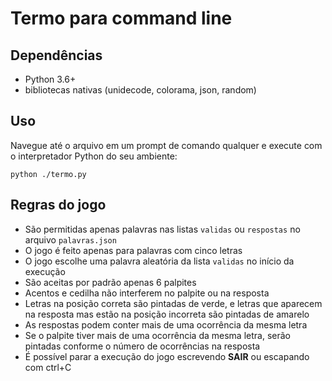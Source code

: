 # Termo para command line

## Dependências
- Python 3.6+
- bibliotecas nativas (unidecode, colorama, json, random)

## Uso
Navegue até o arquivo em um prompt de comando qualquer e execute com o interpretador Python do seu ambiente:
```
python ./termo.py
```

## Regras do jogo
- São permitidas apenas palavras nas listas `validas` ou `respostas` no arquivo `palavras.json`
- O jogo é feito apenas para palavras com cinco letras
- O jogo escolhe uma palavra aleatória da lista `validas` no início da execução
- São aceitas por padrão apenas 6 palpites
- Acentos e cedilha não interferem no palpite ou na resposta
- Letras na posição correta são pintadas de verde, e letras que aparecem na resposta mas estão na posição incorreta são pintadas de amarelo
- As respostas podem conter mais de uma ocorrência da mesma letra
- Se o palpite tiver mais de uma ocorrência da mesma letra, serão pintadas conforme o número de ocorrências na resposta
- É possível parar a execução do jogo escrevendo **SAIR** ou escapando com ctrl+C 